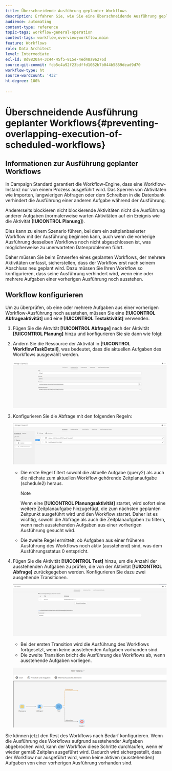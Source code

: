 ```yaml
---
title: Überschneidende Ausführung geplanter Workflows
description: Erfahren Sie, wie Sie eine überschneidende Ausführung geplanter Workflows verhindern können.
audience: automating
content-type: reference
topic-tags: workflow-general-operation
context-tags: workflow,overview;workflow,main
feature: Workflows
role: Data Architect
level: Intermediate
exl-id: 8d9820a4-3c44-45f5-815e-4ed48a96276d
source-git-commit: fcb5c4a92f23bdffd1082b7b044b5859dead9d70
workflow-type: ht
source-wordcount: '432'
ht-degree: 100%

---
```


# Überschneidende Ausführung geplanter Workflows{#preventing-overlapping-execution-of-scheduled-workflows}

## Informationen zur Ausführung geplanter Workflows

In Campaign Standard garantiert die Workflow-Engine, dass eine Workflow-Instanz nur von einem Prozess ausgeführt wird. Das Sperren von Aktivitäten wie Importen, langwierigen Abfragen oder dem Schreiben in die Datenbank verhindert die Ausführung einer anderen Aufgabe während der Ausführung.

Andererseits blockieren nicht blockierende Aktivitäten nicht die Ausführung anderer Aufgaben (normalerweise warten Aktivitäten auf ein Ereignis wie die Aktivität **[!UICONTROL Planung]**).

Dies kann zu einem Szenario führen, bei dem ein zeitplanbasierter Workflow mit der Ausführung beginnen kann, auch wenn die vorherige Ausführung desselben Workflows noch nicht abgeschlossen ist, was möglicherweise zu unerwarteten Datenproblemen führt.

Daher müssen Sie beim Entwerfen eines geplanten Workflows, der mehrere Aktivitäten umfasst, sicherstellen, dass der Workflow erst nach seinem Abschluss neu geplant wird. Dazu müssen Sie Ihren Workflow so konfigurieren, dass seine Ausführung verhindert wird, wenn eine oder mehrere Aufgaben einer vorherigen Ausführung noch ausstehen.

## Workflow konfigurieren

Um zu überprüfen, ob eine oder mehrere Aufgaben aus einer vorherigen Workflow-Ausführung noch ausstehen, müssen Sie eine **[!UICONTROL Abfrageaktivität]** und eine **[!UICONTROL Testaktivität]** verwenden.

1. Fügen Sie die Aktvität **[!UICONTROL Abfrage]** nach der Aktivität **[!UICONTROL Planung]** hinzu und konfigurieren Sie sie dann wie folgt:

1. Ändern Sie die Ressource der Aktivität in **[!UICONTROL WorkflowTaskDetail]**, was bedeutet, dass die aktuellen Aufgaben des Workflows ausgewählt werden.

   ![](assets/scheduled-wkf-resource.png)

1. Konfigurieren Sie die Abfrage mit den folgenden Regeln:

   ![](assets/scheduled-wkf-query.png)

   * Die erste Regel filtert sowohl die aktuelle Aufgabe (query2) als auch die nächste zum aktuellen Workflow gehörende Zeitplanaufgabe (schedule2) heraus.

     >[!NOTE]
     >
     >Wenn eine **[!UICONTROL Planungsaktivität]** startet, wird sofort eine weitere Zeitplanaufgabe hinzugefügt, die zum nächsten geplanten Zeitpunkt ausgeführt wird und den Workflow startet. Daher ist es wichtig, sowohl die Abfrage als auch die Zeitplanaufgaben zu filtern, wenn nach ausstehenden Aufgaben aus einer vorherigen Ausführung gesucht wird.

   * Die zweite Regel ermittelt, ob Aufgaben aus einer früheren Ausführung des Workflows noch aktiv (ausstehend) sind, was dem Ausführungsstatus 0 entspricht.

1. Fügen Sie die Aktivität **[!UICONTROL Test]** hinzu, um die Anzahl der ausstehenden Aufgaben zu prüfen, die von der Aktivität **[!UICONTROL Abfrage]** zurückgegeben werden. Konfigurieren Sie dazu zwei ausgehende Transitionen.

   ![](assets/scheduled-wkf-test.png)

   * Bei der ersten Transition wird die Ausführung des Workflows fortgesetzt, wenn keine ausstehenden Aufgaben vorhanden sind.
   * Die zweite Transition bricht die Ausführung des Workflows ab, wenn ausstehende Aufgaben vorliegen.

   ![](assets/scheduled-wkf-workflow.png)

Sie können jetzt den Rest des Workflows nach Bedarf konfigurieren. Wenn die Ausführung des Workflows aufgrund ausstehender Aufgaben abgebrochen wird, kann der Workflow diese Schritte durchlaufen, wenn er wieder gemäß Zeitplan ausgeführt wird. Dadurch wird sichergestellt, dass der Workflow nur ausgeführt wird, wenn keine aktiven (ausstehenden) Aufgaben von einer vorherigen Ausführung vorhanden sind.
